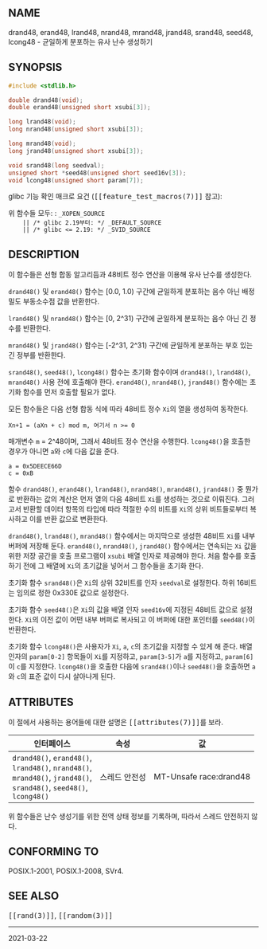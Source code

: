 ## NAME

drand48, erand48, lrand48, nrand48, mrand48, jrand48, srand48, seed48, lcong48 - 균일하게 분포하는 유사 난수 생성하기

## SYNOPSIS

```c
#include <stdlib.h>

double drand48(void);
double erand48(unsigned short xsubi[3]);

long lrand48(void);
long nrand48(unsigned short xsubi[3]);

long mrand48(void);
long jrand48(unsigned short xsubi[3]);

void srand48(long seedval);
unsigned short *seed48(unsigned short seed16v[3]);
void lcong48(unsigned short param[7]);
```

glibc 기능 확인 매크로 요건 (<tt>[[feature_test_macros(7)]]</tt> 참고):

위 함수들 모두:
:   `_XOPEN_SOURCE`<br>
    `    || /* glibc 2.19부터: */ _DEFAULT_SOURCE`<br>
    `    || /* glibc <= 2.19: */ _SVID_SOURCE`

## DESCRIPTION

이 함수들은 선형 합동 알고리듬과 48비트 정수 연산을 이용해 유사 난수를 생성한다.

`drand48()` 및 `erand48()` 함수는 [0.0, 1.0) 구간에 균일하게 분포하는 음수 아닌 배정밀도 부동소수점 값을 반환한다.

`lrand48()` 및 `nrand48()` 함수는 [0, 2^31) 구간에 균일하게 분포하는 음수 아닌 긴 정수를 반환한다.

`mrand48()` 및 `jrand48()` 함수는 [-2^31, 2^31) 구간에 균일하게 분포하는 부호 있는 긴 정부를 반환한다.

`srand48()`, `seed48()`, `lcong48()` 함수는 초기화 함수이며 `drand48()`, `lrand48()`, `mrand48()` 사용 전에 호출해야 한다. `erand48()`, `nrand48()`, `jrand48()` 함수에는 초기화 함수를 먼저 호출할 필요가 없다.

모든 함수들은 다음 선형 합동 식에 따라 48비트 정수 `Xi`의 열을 생성하여 동작한다.

```text
Xn+1 = (aXn + c) mod m, 여기서 n >= 0
```

매개변수 `m` = 2^48이며, 그래서 48비트 정수 연산을 수행한다. `lcong48()`을 호출한 경우가 아니면 `a`와 `c`에 다음 값을 준다.

```text
a = 0x5DEECE66D
c = 0xB
```

함수 `drand48()`, `erand48()`, `lrand48()`, `nrand48()`, `mrand48()`, `jrand48()` 중 뭔가로 반환하는 값의 계산은 먼저 열의 다음 48비트 `Xi`를 생성하는 것으로 이뤄진다. 그러고서 반환할 데이터 항목의 타입에 따라 적절한 수의 비트를 `Xi`의 상위 비트들로부터 복사하고 이를 반환 값으로 변환한다.

`drand48()`, `lrand48()`, `mrand48()` 함수에서는 마지막으로 생성한 48비트 `Xi`를 내부 버퍼에 저장해 둔다. `erand48()`, `nrand48()`, `jrand48()` 함수에서는 연속되는 `Xi` 값을 위한 저장 공간을 호출 프로그램이 `xsubi` 배열 인자로 제공해야 한다. 처음 함수를 호출하기 전에 그 배열에 `Xi`의 초기값을 넣어서 그 함수들을 초기화 한다.

초기화 함수 `srand48()`은 `Xi`의 상위 32비트를 인자 `seedval`로 설정한다. 하위 16비트는 임의로 정한 0x330E 값으로 설정한다.

초기화 함수 `seed48()`은 `Xi`의 값을 배열 인자 `seed16v`에 지정된 48비트 값으로 설정한다. `Xi`의 이전 값이 어떤 내부 버퍼로 복사되고 이 버퍼에 대한 포인터를 `seed48()`이 반환한다.

초기화 함수 `lcong48()`은 사용자가 `Xi`, `a`, `c`의 초기값을 지정할 수 있게 해 준다. 배열 인자의 `param[0-2]` 항목들이 `Xi`를 지정하고, `param[3-5]`가 `a`를 지정하고, `param[6]`이 `c`를 지정한다. `lcong48()`을 호출한 다음에 `srand48()`이나 `seed48()`을 호출하면 `a`와 `c`의 표준 값이 다시 살아나게 된다.

## ATTRIBUTES

이 절에서 사용하는 용어들에 대한 설명은 <tt>[[attributes(7)]]</tt>를 보라.

| 인터페이스 | 속성 | 값 |
| --- | --- | --- |
| `drand48()`, `erand48()`,<br>`lrand48()`, `nrand48()`,<br>`mrand48()`, `jrand48()`,<br>`srand48()`, `seed48()`,<br>`lcong48()` | 스레드 안전성 | MT-Unsafe race:drand48 |

위 함수들은 난수 생성기를 위한 전역 상태 정보를 기록하며, 따라서 스레드 안전하지 않다.

## CONFORMING TO

POSIX.1-2001, POSIX.1-2008, SVr4.

## SEE ALSO

<tt>[[rand(3)]]</tt>, <tt>[[random(3)]]</tt>

----

2021-03-22
